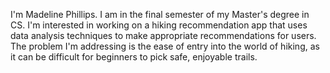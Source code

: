 I'm Madeline Phillips. I am in the final semester of my Master's degree in CS. I'm interested in working on a hiking recommendation app that uses data analysis techniques to make appropriate recommendations for users. The problem I'm addressing is the ease of entry into the world of hiking, as it can be difficult for beginners to pick safe, enjoyable trails.
